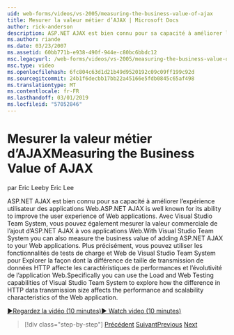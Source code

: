 ```yaml
---
uid: web-forms/videos/vs-2005/measuring-the-business-value-of-ajax
title: Mesurer la valeur métier d’AJAX | Microsoft Docs
author: rick-anderson
description: ASP.NET AJAX est bien connu pour sa capacité à améliorer l’expérience utilisateur des applications Web. Avec Visual Studio Team System, vous pouvez également mesurer la busine...
ms.author: riande
ms.date: 03/23/2007
ms.assetid: 60bb771b-e938-490f-944e-c80bc6bbdc12
msc.legacyurl: /web-forms/videos/vs-2005/measuring-the-business-value-of-ajax
msc.type: video
ms.openlocfilehash: 6fc804c63d1d21b49d9520192c09c09ff199c92d
ms.sourcegitcommit: 24b1f6decbb17bb22a45166e5fdb0845c65af498
ms.translationtype: MT
ms.contentlocale: fr-FR
ms.lasthandoff: 03/01/2019
ms.locfileid: "57052846"
---
```

<a name="measuring-the-business-value-of-ajax"></a><span data-ttu-id="d6e7b-104">Mesurer la valeur métier d’AJAX</span><span class="sxs-lookup"><span data-stu-id="d6e7b-104">Measuring the Business Value of AJAX</span></span>
====================
<span data-ttu-id="d6e7b-105">par Eric Lee</span><span class="sxs-lookup"><span data-stu-id="d6e7b-105">by Eric Lee</span></span>

<span data-ttu-id="d6e7b-106">ASP.NET AJAX est bien connu pour sa capacité à améliorer l’expérience utilisateur des applications Web.</span><span class="sxs-lookup"><span data-stu-id="d6e7b-106">ASP.NET AJAX is well known for its ability to improve the user experience of Web applications.</span></span> <span data-ttu-id="d6e7b-107">Avec Visual Studio Team System, vous pouvez également mesurer la valeur commerciale de l’ajout d’ASP.NET AJAX à vos applications Web.</span><span class="sxs-lookup"><span data-stu-id="d6e7b-107">With Visual Studio Team System you can also measure the business value of adding ASP.NET AJAX to your Web applications.</span></span> <span data-ttu-id="d6e7b-108">Plus précisément, vous pouvez utiliser les fonctionnalités de tests de charge et Web de Visual Studio Team System pour Explorer la façon dont la différence de taille de transmission de données HTTP affecte les caractéristiques de performances et l’évolutivité de l’application Web.</span><span class="sxs-lookup"><span data-stu-id="d6e7b-108">Specifically you can use the Load and Web Testing capabilities of Visual Studio Team System to explore how the difference in HTTP data transmission size affects the performance and scalability characteristics of the Web application.</span></span>

[<span data-ttu-id="d6e7b-109">&#9654;Regardez la vidéo (10 minutes)</span><span class="sxs-lookup"><span data-stu-id="d6e7b-109">&#9654; Watch video (10 minutes)</span></span>](https://channel9.msdn.com/Blogs/ASP-NET-Site-Videos/measuring-the-business-value-of-ajax)

> [!div class="step-by-step"]
> <span data-ttu-id="d6e7b-110">[Précédent](introduction-to-managing-and-running-tests-with-team-system.md)
> [Suivant](code-coverage-of-automated-tests.md)</span><span class="sxs-lookup"><span data-stu-id="d6e7b-110">[Previous](introduction-to-managing-and-running-tests-with-team-system.md)
[Next](code-coverage-of-automated-tests.md)</span></span>
